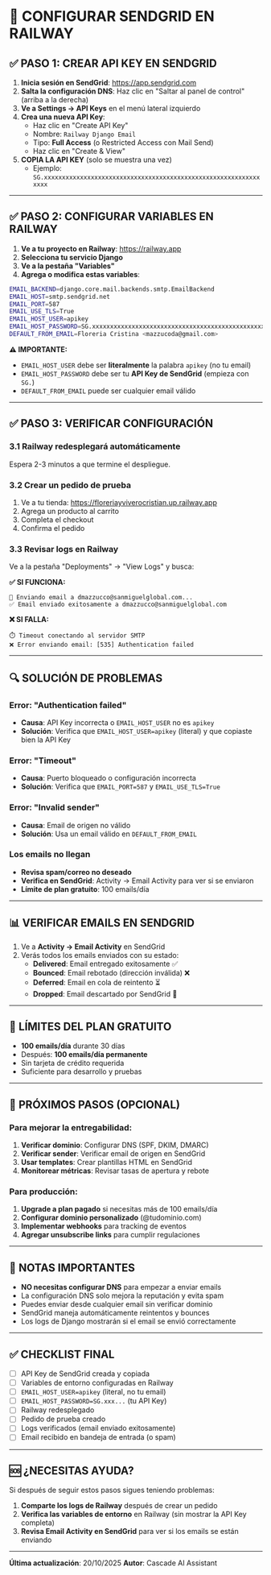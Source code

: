 # 📧 CONFIGURAR SENDGRID EN RAILWAY

## ✅ PASO 1: CREAR API KEY EN SENDGRID

1. **Inicia sesión en SendGrid**: https://app.sendgrid.com
2. **Salta la configuración DNS**: Haz clic en "Saltar al panel de control" (arriba a la derecha)
3. **Ve a Settings → API Keys** en el menú lateral izquierdo
4. **Crea una nueva API Key**:
   - Haz clic en "Create API Key"
   - Nombre: `Railway Django Email`
   - Tipo: **Full Access** (o Restricted Access con Mail Send)
   - Haz clic en "Create & View"
5. **COPIA LA API KEY** (solo se muestra una vez)
   - Ejemplo: `SG.xxxxxxxxxxxxxxxxxxxxxxxxxxxxxxxxxxxxxxxxxxxxxxxxxxxxxxxxxxxxxxxx`

---

## ✅ PASO 2: CONFIGURAR VARIABLES EN RAILWAY

1. **Ve a tu proyecto en Railway**: https://railway.app
2. **Selecciona tu servicio Django**
3. **Ve a la pestaña "Variables"**
4. **Agrega o modifica estas variables**:

```bash
EMAIL_BACKEND=django.core.mail.backends.smtp.EmailBackend
EMAIL_HOST=smtp.sendgrid.net
EMAIL_PORT=587
EMAIL_USE_TLS=True
EMAIL_HOST_USER=apikey
EMAIL_HOST_PASSWORD=SG.xxxxxxxxxxxxxxxxxxxxxxxxxxxxxxxxxxxxxxxxxxxxxxxxxxxxxxxxxxxxxxxx
DEFAULT_FROM_EMAIL=Floreria Cristina <mazzucoda@gmail.com>
```

**⚠️ IMPORTANTE:**
- `EMAIL_HOST_USER` debe ser **literalmente** la palabra `apikey` (no tu email)
- `EMAIL_HOST_PASSWORD` debe ser tu **API Key de SendGrid** (empieza con `SG.`)
- `DEFAULT_FROM_EMAIL` puede ser cualquier email válido

---

## ✅ PASO 3: VERIFICAR CONFIGURACIÓN

### 3.1 Railway redesplegará automáticamente
Espera 2-3 minutos a que termine el despliegue.

### 3.2 Crear un pedido de prueba
1. Ve a tu tienda: https://floreriayviverocristian.up.railway.app
2. Agrega un producto al carrito
3. Completa el checkout
4. Confirma el pedido

### 3.3 Revisar logs en Railway
Ve a la pestaña "Deployments" → "View Logs" y busca:

**✅ SI FUNCIONA:**
```
📧 Enviando email a dmazzucco@sanmiguelglobal.com...
✅ Email enviado exitosamente a dmazzucco@sanmiguelglobal.com
```

**❌ SI FALLA:**
```
⏱️ Timeout conectando al servidor SMTP
❌ Error enviando email: [535] Authentication failed
```

---

## 🔍 SOLUCIÓN DE PROBLEMAS

### Error: "Authentication failed"
- **Causa**: API Key incorrecta o `EMAIL_HOST_USER` no es `apikey`
- **Solución**: Verifica que `EMAIL_HOST_USER=apikey` (literal) y que copiaste bien la API Key

### Error: "Timeout"
- **Causa**: Puerto bloqueado o configuración incorrecta
- **Solución**: Verifica que `EMAIL_PORT=587` y `EMAIL_USE_TLS=True`

### Error: "Invalid sender"
- **Causa**: Email de origen no válido
- **Solución**: Usa un email válido en `DEFAULT_FROM_EMAIL`

### Los emails no llegan
- **Revisa spam/correo no deseado**
- **Verifica en SendGrid**: Activity → Email Activity para ver si se enviaron
- **Límite de plan gratuito**: 100 emails/día

---

## 📊 VERIFICAR EMAILS EN SENDGRID

1. Ve a **Activity → Email Activity** en SendGrid
2. Verás todos los emails enviados con su estado:
   - **Delivered**: Email entregado exitosamente ✅
   - **Bounced**: Email rebotado (dirección inválida) ❌
   - **Deferred**: Email en cola de reintento ⏳
   - **Dropped**: Email descartado por SendGrid 🚫

---

## 🎯 LÍMITES DEL PLAN GRATUITO

- **100 emails/día** durante 30 días
- Después: **100 emails/día permanente**
- Sin tarjeta de crédito requerida
- Suficiente para desarrollo y pruebas

---

## 🚀 PRÓXIMOS PASOS (OPCIONAL)

### Para mejorar la entregabilidad:
1. **Verificar dominio**: Configurar DNS (SPF, DKIM, DMARC)
2. **Verificar sender**: Verificar email de origen en SendGrid
3. **Usar templates**: Crear plantillas HTML en SendGrid
4. **Monitorear métricas**: Revisar tasas de apertura y rebote

### Para producción:
1. **Upgrade a plan pagado** si necesitas más de 100 emails/día
2. **Configurar dominio personalizado** (@tudominio.com)
3. **Implementar webhooks** para tracking de eventos
4. **Agregar unsubscribe links** para cumplir regulaciones

---

## 📝 NOTAS IMPORTANTES

- **NO necesitas configurar DNS** para empezar a enviar emails
- La configuración DNS solo mejora la reputación y evita spam
- Puedes enviar desde cualquier email sin verificar dominio
- SendGrid maneja automáticamente reintentos y bounces
- Los logs de Django mostrarán si el email se envió correctamente

---

## ✅ CHECKLIST FINAL

- [ ] API Key de SendGrid creada y copiada
- [ ] Variables de entorno configuradas en Railway
- [ ] `EMAIL_HOST_USER=apikey` (literal, no tu email)
- [ ] `EMAIL_HOST_PASSWORD=SG.xxx...` (tu API Key)
- [ ] Railway redesplegado
- [ ] Pedido de prueba creado
- [ ] Logs verificados (email enviado exitosamente)
- [ ] Email recibido en bandeja de entrada (o spam)

---

## 🆘 ¿NECESITAS AYUDA?

Si después de seguir estos pasos sigues teniendo problemas:

1. **Comparte los logs de Railway** después de crear un pedido
2. **Verifica las variables de entorno** en Railway (sin mostrar la API Key completa)
3. **Revisa Email Activity en SendGrid** para ver si los emails se están enviando

---

**Última actualización**: 20/10/2025
**Autor**: Cascade AI Assistant
